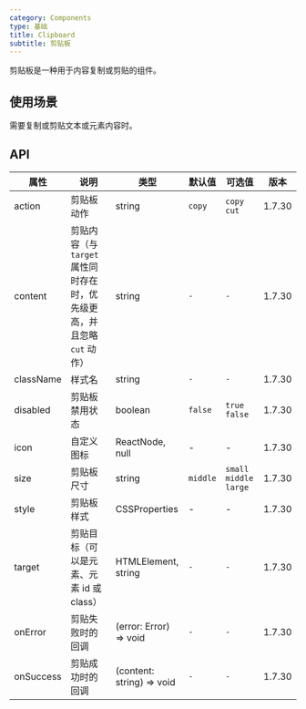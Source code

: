 ```yaml
---
category: Components
type: 基础
title: Clipboard
subtitle: 剪贴板
---
```


剪贴板是一种用于内容复制或剪贴的组件。

## 使用场景

需要复制或剪贴文本或元素内容时。

## API

| 属性 | 说明 | 类型 | 默认值 | 可选值 | 版本 |
| --- | --- | --- | --- | --- | --- |
| action | 剪贴板动作 | string | `copy` | `copy` `cut` | 1.7.30 |
| content | 剪贴内容（与 `target` 属性同时存在时，优先级更高，并且忽略 `cut` 动作） | string | `-` | `-` | 1.7.30 |
| className | 样式名 | string | `-` | `-` | 1.7.30 |
| disabled | 剪贴板禁用状态 | boolean | `false` | `true` `false` | 1.7.30 |
| icon | 自定义图标 | ReactNode, null | - | - | 1.7.30 |
| size | 剪贴板尺寸 | string | `middle` | `small` `middle` `large` | 1.7.30 |
| style | 剪贴板样式 | CSSProperties | - | - | 1.7.30 |
| target | 剪贴目标（可以是元素、元素 id 或 class） | HTMLElement, string | `-` | `-` | 1.7.30 |
| onError | 剪贴失败时的回调 | (error: Error) => void | `-` | `-` | 1.7.30 |
| onSuccess | 剪贴成功时的回调 | (content: string) => void | `-` | `-` | 1.7.30 |
